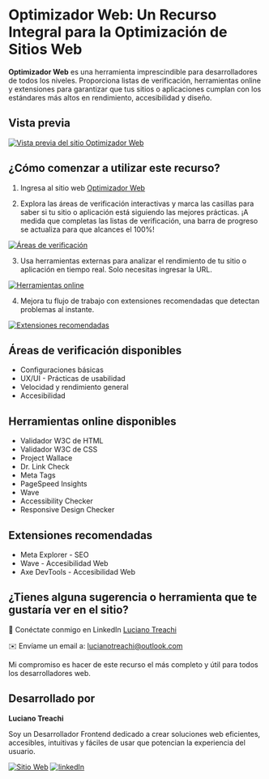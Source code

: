 # Optimizador Web: Un Recurso Integral para la Optimización de Sitios Web

**Optimizador Web** es una herramienta imprescindible para desarrolladores de todos los niveles. Proporciona listas de verificación, herramientas online y extensiones para garantizar que tus sitios o aplicaciones cumplan con los estándares más altos en rendimiento, accesibilidad y diseño.

## Vista previa

[![Vista previa del sitio Optimizador Web](https://i.postimg.cc/rFFF2Ksv/website.jpg)](https://postimg.cc/grQPvcvD)

## ¿Cómo comenzar a utilizar este recurso?

1. Ingresa al sitio web [Optimizador Web](https://optimizadorweb.site/)

2. Explora las áreas de verificación interactivas y marca las casillas para saber si tu sitio
   o aplicación está siguiendo las mejores prácticas. ¡A medida que completas las listas de verificación, una barra de progreso se actualiza para que alcances el 100%!

[![Áreas de verificación](https://i.postimg.cc/VLB808v9/areas.jpg)](https://postimg.cc/6y3SFFdT)

3. Usa herramientas externas para analizar el rendimiento de tu sitio o aplicación en tiempo real. Solo necesitas ingresar la URL.

[![Herramientas online](https://i.postimg.cc/F1X92h39/sites.jpg)](https://postimg.cc/0KZRSRV3)

4. Mejora tu flujo de trabajo con extensiones recomendadas que detectan problemas al instante.

[![Extensiones recomendadas](https://i.postimg.cc/QMSG4k1F/extensions.jpg)](https://postimg.cc/066BrStv)

## Áreas de verificación disponibles

- Configuraciones básicas
- UX/UI - Prácticas de usabilidad
- Velocidad y rendimiento general
- Accesibilidad

## Herramientas online disponibles

- Validador W3C de HTML
- Validador W3C de CSS
- Project Wallace
- Dr. Link Check
- Meta Tags
- PageSpeed Insights
- Wave
- Accessibility Checker
- Responsive Design Checker

## Extensiones recomendadas

- Meta Explorer - SEO
- Wave - Accesibilidad Web
- Axe DevTools - Accesibilidad Web

## ¿Tienes alguna sugerencia o herramienta que te gustaría ver en el sitio?

🔗 Conéctate conmigo en LinkedIn [Luciano Treachi](https://www.linkedin.com/in/luciano-treachi/)

✉️ Envíame un email a: [lucianotreachi@outlook.com](mailto:lucianotreachi@outlook.com)

Mi compromiso es hacer de este recurso el más completo y útil para todos los desarrolladores web.

## Desarrollado por

**Luciano Treachi**

Soy un Desarrollador Frontend dedicado a crear soluciones web eficientes, accesibles, intuitivas y fáciles de usar que potencian la experiencia del usuario.

[![Sitio Web](https://img.shields.io/badge/Sitio_Web-black?style=for-the-badge&logoColor=white)](https://lucianotreachi.vercel.app/)
[![linkedIn](https://img.shields.io/badge/LinkedIn-0077B5?style=for-the-badge&logoColor=white)](https://www.linkedin.com/in/luciano-treachi/)
